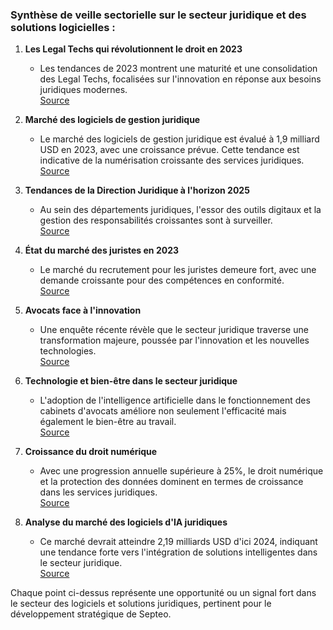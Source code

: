 ### Synthèse de veille sectorielle sur le secteur juridique et des solutions logicielles :

1. **Les Legal Techs qui révolutionnent le droit en 2023**  
   - Les tendances de 2023 montrent une maturité et une consolidation des Legal Techs, focalisées sur l'innovation en réponse aux besoins juridiques modernes.  
   [Source](https://www.tomorro.com/fr/blog/legal-tech)

2. **Marché des logiciels de gestion juridique**  
   - Le marché des logiciels de gestion juridique est évalué à 1,9 milliard USD en 2023, avec une croissance prévue. Cette tendance est indicative de la numérisation croissante des services juridiques.  
   [Source](https://www.wiseguyreports.com/fr/reports/legal-management-software-market)

3. **Tendances de la Direction Juridique à l'horizon 2025**  
   - Au sein des départements juridiques, l'essor des outils digitaux et la gestion des responsabilités croissantes sont à surveiller.  
   [Source](https://www.wolterskluwer.com/fr-fr/expert-insights/2025-legisway-benchmark-for-legal-departments-trends-to-watch)

4. **État du marché des juristes en 2023**  
   - Le marché du recrutement pour les juristes demeure fort, avec une demande croissante pour des compétences en conformité.  
   [Source](https://www.editions-legislatives.fr/actualite/juristes-les-tendances-du-marche-pour-2023)

5. **Avocats face à l'innovation**  
   - Une enquête récente révèle que le secteur juridique traverse une transformation majeure, poussée par l'innovation et les nouvelles technologies.  
   [Source](https://www.actuia.com/actualite/enquete-avocats-et-juristes-face-au-futur-2023-adopter-linnovation-et-sadapter-au-changement)

6. **Technologie et bien-être dans le secteur juridique**  
   - L'adoption de l'intelligence artificielle dans le fonctionnement des cabinets d'avocats améliore non seulement l'efficacité mais également le bien-être au travail.  
   [Source](https://www.wolterskluwer.com/fr-be/expert-insights/legal-technology-ai-and-well-being)

7. **Croissance du droit numérique**  
   - Avec une progression annuelle supérieure à 25%, le droit numérique et la protection des données dominent en termes de croissance dans les services juridiques.  
   [Source](https://modelesdebusinessplan.com/blogs/infos/marche-services-juridiques-tendances)

8. **Analyse du marché des logiciels d'IA juridiques**  
   - Ce marché devrait atteindre 2,19 milliards USD d'ici 2024, indiquant une tendance forte vers l'intégration de solutions intelligentes dans le secteur juridique.  
   [Source](https://www.mordorintelligence.com/fr/industry-reports/ai-software-market-in-legal-industry)

Chaque point ci-dessus représente une opportunité ou un signal fort dans le secteur des logiciels et solutions juridiques, pertinent pour le développement stratégique de Septeo.